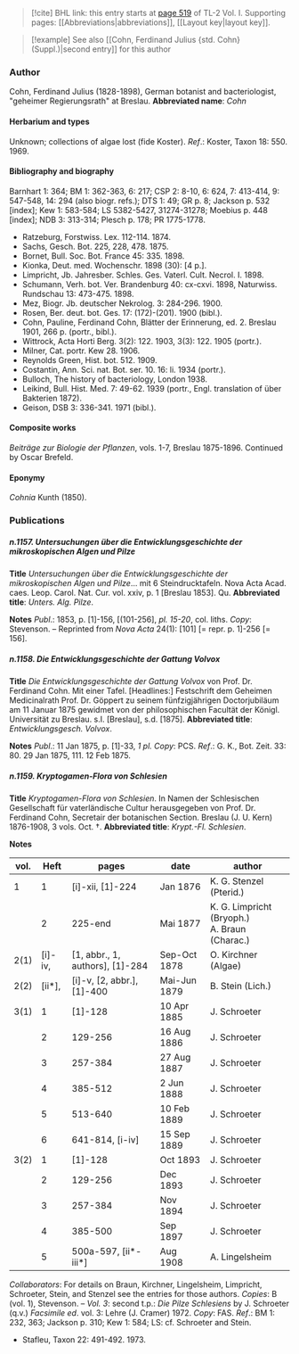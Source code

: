 > [!cite] BHL link: this entry starts at [page 519](https://www.biodiversitylibrary.org/page/33120650) of TL-2 Vol. I.
> Supporting pages: [[Abbreviations|abbreviations]], [[Layout key|layout key]].

> [!example] See also [[Cohn, Ferdinand Julius {std. Cohn} (Suppl.)|second entry]] for this author

### Author

Cohn, Ferdinand Julius (1828-1898), German botanist and bacteriologist, "geheimer Regierungsrath" at Breslau. 
**Abbreviated name**: *Cohn*

#### Herbarium and types

Unknown; collections of algae lost (fide Koster).
*Ref*.: Koster, Taxon 18: 550. 1969.

#### Bibliography and biography

Barnhart 1: 364; BM 1: 362-363, 6: 217; CSP 2: 8-10, 6: 624, 7: 413-414, 9: 547-548, 14: 294 (also biogr. refs.); DTS 1: 49; GR p. 8; Jackson p. 532 \[index\]; Kew 1: 583-584; LS 5382-5427, 31274-31278; Moebius p. 448 \[index\]; NDB 3: 313-314; Plesch p. 178; PR 1775-1778.
- Ratzeburg, Forstwiss. Lex. 112-114. 1874.
- Sachs, Gesch. Bot. 225, 228, 478. 1875.
- Bornet, Bull. Soc. Bot. France 45: 335. 1898.
- Kionka, Deut. med. Wochenschr. 1898 (30): \[4 p.\].
- Limpricht, Jb. Jahresber. Schles. Ges. Vaterl. Cult. Necrol. I. 1898.
- Schumann, Verh. bot. Ver. Brandenburg 40: cx-cxvi. 1898, Naturwiss. Rundschau 13: 473-475. 1898.
- Mez, Biogr. Jb. deutscher Nekrolog. 3: 284-296. 1900.
- Rosen, Ber. deut. bot. Ges. 17: (172)-(201). 1900 (bibl.).
- Cohn, Pauline, Ferdinand Cohn, Blätter der Erinnerung, ed. 2. Breslau 1901, 266 p. (portr., bibl.).
- Wittrock, Acta Horti Berg. 3(2): 122. 1903, 3(3): 122. 1905 (portr.).
- Milner, Cat. portr. Kew 28. 1906.
- Reynolds Green, Hist. bot. 512. 1909.
- Costantin, Ann. Sci. nat. Bot. ser. 10. 16: li. 1934 (portr.).
- Bulloch, The history of bacteriology, London 1938.
- Leikind, Bull. Hist. Med. 7: 49-62. 1939 (portr., Engl. translation of über Bakterien 1872).
- Geison, DSB 3: 336-341. 1971 (bibl.).

#### Composite works

*Beiträge zur Biologie der Pflanzen*, vols. 1-7, Breslau 1875-1896. Continued by Oscar Brefeld.

#### Eponymy

*Cohnia* Kunth (1850).

### Publications

##### n.1157. Untersuchungen über die Entwicklungsgeschichte der mikroskopischen Algen und Pilze

**Title**
*Untersuchungen über die Entwicklungsgeschichte der mikroskopischen Algen und Pilze*... mit 6 Steindrucktafeln. Nova Acta Acad. caes. Leop. Carol. Nat. Cur. vol. xxiv, p. 1 \[Breslau 1853\]. Qu.
**Abbreviated title**: *Unters. Alg. Pilze*.

**Notes**
*Publ*.: 1853, p. \[1\]-156, \[(101-256\], *pl. 15-20*, col. liths. *Copy*: Stevenson. – Reprinted from *Nova Acta* 24(1): \[101\] \[= repr. p. 1\]-256 \[= 156\].

##### n.1158. Die Entwicklungsgeschichte der Gattung Volvox

**Title**
*Die Entwicklungsgeschichte der Gattung Volvox* von Prof. Dr. Ferdinand Cohn. Mit einer Tafel. \[Headlines:\] Festschrift dem Geheimen Medicinalrath Prof. Dr. Göppert zu seinem fünfzigjährigen Doctorjubiläum am 11 Januar 1875 gewidmet von der philosophischen Facultät der Königl. Universität zu Breslau. s.I. \[Breslau\], s.d. \[1875\].
**Abbreviated title**: *Entwicklungsgesch. Volvox*.

**Notes**
*Publ*.: 11 Jan 1875, p. \[1\]-33, *1 pl. Copy*: PCS.
*Ref*.: G. K., Bot. Zeit. 33: 80. 29 Jan 1875, 111. 12 Feb 1875.

##### n.1159. Kryptogamen-Flora von Schlesien

**Title**
*Kryptogamen-Flora von Schlesien*. In Namen der Schlesischen Gesellschaft für vaterländische Cultur herausgegeben von Prof. Dr. Ferdinand Cohn, Secretair der botanischen Section. Breslau (J. U. Kern) 1876-1908, 3 vols. Oct. †.
**Abbreviated title**: *Krypt.-Fl. Schlesien*.

**Notes**

|vol.	|Heft	|pages	|date	|author|
|---	|---	|---	|---	|---	|
|1	|1	|\[i\]-xii, \[1\]-224	|Jan 1876	|K. G. Stenzel (Pterid.)|
|	|2	|225-end	|Mai 1877	|K. G. Limpricht (Bryoph.)<br/>A. Braun (Charac.)|
|2(1)	|\[i\]-iv,	|\[1, abbr., 1, authors\], \[1\]-284	|Sep-Oct 1878	|O. Kirchner (Algae)|
|2(2)	|\[ii\*\],	|\[i\]-v, \[2, abbr.\], \[1\]-400	|Mai-Jun 1879	|B. Stein (Lich.)|
|3(1)	|1	|\[1\]-128	|10 Apr 1885	|J. Schroeter|
|	|2	|129-256	|16 Aug 1886	|J. Schroeter|
|	|3	|257-384	|27 Aug 1887	|J. Schroeter|
|	|4	|385-512	|2 Jun 1888	|J. Schroeter|
|	|5	|513-640	|10 Feb 1889	|J. Schroeter|
|	|6	|641-814, \[i-iv\]	|15 Sep 1889	|J. Schroeter|
|3(2)	|1	|\[1\]-128	|Oct 1893	|J. Schroeter|
|	|2	|129-256	|Dec 1893	|J. Schroeter|
|	|3	|257-384	|Nov 1894	|J. Schroeter|
|	|4	|385-500	|Sep 1897	|J. Schroeter|
|	|5	|500a-597, \[ii\*-iii\*\]	|Aug 1908	|A. Lingelsheim|

*Collaborators*: For details on Braun, Kirchner, Lingelsheim, Limpricht, Schroeter, Stein, and Stenzel see the entries for those authors.
*Copies*: B (vol. 1), Stevenson. – *Vol. 3*: second t.p.: *Die Pilze Schlesiens* by J. Schroeter (q.v.)
*Facsimile ed*. vol. 3: Lehre (J. Cramer) 1972. *Copy*: FAS.
*Ref*.: BM 1: 232, 363; Jackson p. 310; Kew 1: 584; LS: cf. Schroeter and Stein.
- Stafleu, Taxon 22: 491-492. 1973.

